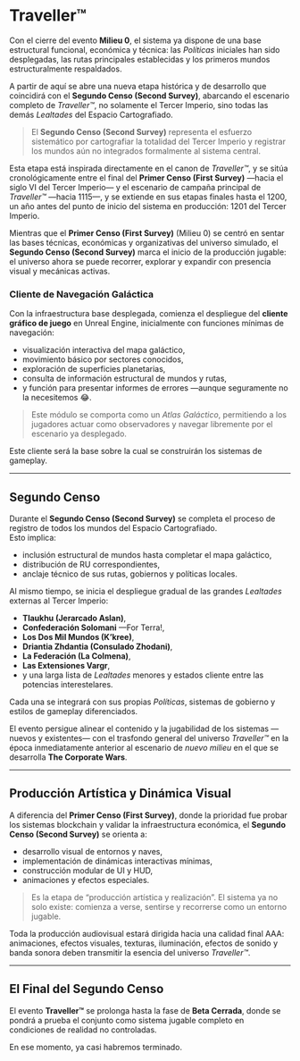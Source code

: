 # Traveller™

Con el cierre del evento **Milieu 0**, el sistema ya dispone de una base estructural funcional, económica y técnica: las _Políticas_ iniciales han sido desplegadas, las rutas principales establecidas y los primeros mundos estructuralmente respaldados.

A partir de aquí se abre una nueva etapa histórica y de desarrollo que coincidirá con el **Segundo Censo (Second Survey)**, abarcando el escenario completo de _Traveller™_, no solamente el Tercer Imperio, sino todas las demás _Lealtades_ del Espacio Cartografiado.

> El **Segundo Censo (Second Survey)** representa el esfuerzo sistemático por cartografiar la totalidad del Tercer Imperio y registrar los mundos aún no integrados formalmente al sistema central.

Esta etapa está inspirada directamente en el canon de _Traveller™_, y se sitúa cronológicamente entre el final del **Primer Censo (First Survey)** —hacia el siglo VI del Tercer Imperio— y el escenario de campaña principal de _Traveller™_ —hacia 1115—, y se extiende en sus etapas finales hasta el 1200, un año antes del punto de inicio del sistema en producción: 1201 del Tercer Imperio.

Mientras que el **Primer Censo (First Survey)** (Milieu 0) se centró en sentar las bases técnicas, económicas y organizativas del universo simulado, el **Segundo Censo (Second Survey)** marca el inicio de la producción jugable: el universo ahora se puede recorrer, explorar y expandir con presencia visual y mecánicas activas.

### Cliente de Navegación Galáctica

Con la infraestructura base desplegada, comienza el despliegue del **cliente gráfico de juego** en Unreal Engine, inicialmente con funciones mínimas de navegación:

* visualización interactiva del mapa galáctico,
* movimiento básico por sectores conocidos,
* exploración de superficies planetarias,
* consulta de información estructural de mundos y rutas,
* y función para presentar informes de errores —aunque seguramente no la necesitemos :joy:.

> Este módulo se comporta como un _Atlas Galáctico_, permitiendo a los jugadores actuar como observadores y navegar libremente por el escenario ya desplegado.

Este cliente será la base sobre la cual se construirán los sistemas de gameplay.

***

## Segundo Censo

Durante el **Segundo Censo (Second Survey)** se completa el proceso de registro de todos los mundos del Espacio Cartografiado.\
Esto implica:

* inclusión estructural de mundos hasta completar el mapa galáctico,
* distribución de RU correspondientes,
* anclaje técnico de sus rutas, gobiernos y políticas locales.

Al mismo tiempo, se inicia el despliegue gradual de las grandes _Lealtades_ externas al Tercer Imperio:

* **Tlaukhu (Jerarcado Aslan)**,
* **Confederación Solomani** —For Terra!,
* **Los Dos Mil Mundos (K’kree)**,
* **Driantia Zhdantia (Consulado Zhodani)**,
* **La Federación (La Colmena)**,
* **Las Extensiones Vargr**,
* y una larga lista de _Lealtades_ menores y estados cliente entre las potencias interestelares.

Cada una se integrará con sus propias _Políticas_, sistemas de gobierno y estilos de gameplay diferenciados.

El evento persigue alinear el contenido y la jugabilidad de los sistemas —nuevos y existentes— con el trasfondo general del universo _Traveller™_ en la época inmediatamente anterior al escenario de _nuevo milieu_ en el que se desarrolla **The Corporate Wars**.

***

## Producción Artística y Dinámica Visual

A diferencia del **Primer Censo (First Survey)**, donde la prioridad fue probar los sistemas blockchain y validar la infraestructura económica, el **Segundo Censo (Second Survey)** se orienta a:

* desarrollo visual de entornos y naves,
* implementación de dinámicas interactivas mínimas,
* construcción modular de UI y HUD,
* animaciones y efectos especiales.

> Es la etapa de “producción artística y realización”. El sistema ya no solo existe: comienza a verse, sentirse y recorrerse como un entorno jugable.

Toda la producción audiovisual estará dirigida hacia una calidad final AAA: animaciones, efectos visuales, texturas, iluminación, efectos de sonido y banda sonora deben transmitir la esencia del universo _Traveller™_.

***

## El Final del Segundo Censo

El evento **Traveller™** se prolonga hasta la fase de **Beta Cerrada**, donde se pondrá a prueba el conjunto como sistema jugable completo en condiciones de realidad no controladas.

En ese momento, ya casi habremos terminado.

